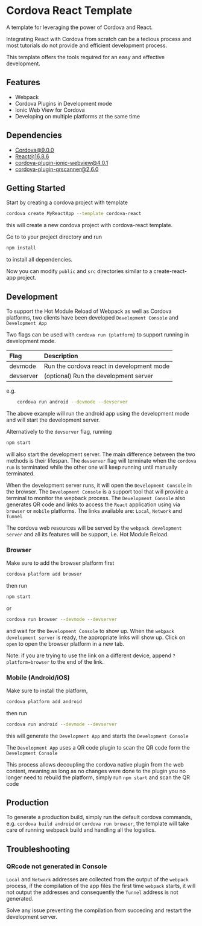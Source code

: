 # Cordova React Template

A template for leveraging the power of Cordova and React.

Integrating React with Cordova from scratch can be a tedious process and most tutorials do not provide and efficient development process.

This template offers the tools required for an easy and effective development.

## Features

- Webpack
- Cordova Plugins in Development mode
- Ionic Web View for Cordova
- Developing on multiple platforms at the same time

## Dependencies

- Cordova@9.0.0
- React@16.8.6
- cordova-plugin-ionic-webview@4.0.1
- cordova-plugin-qrscanner@2.6.0

## Getting Started

Start by creating a cordova project with template

```bash
cordova create MyReactApp --template cordova-react
```

this will create a new cordova project with cordova-react template.

Go to to your project directory and run

```bash
npm install
```

to install all dependencies.

Now you can modify `public` and `src` directories similar to a create-react-app project.

## Development

To support the Hot Module Reload of Webpack as well as Cordova platforms, two clients have been developed `Development Console` and `Development App`

Two flags can be used with `cordova run {platform}` to support running in development mode.

Flag | Description
:--- | :-----------
devmode | Run the cordova react in development mode
devserver | (optional) Run the development server

e.g.

```bash
    cordova run android --devmode --devserver
```

The above example will run the android app using the development mode and will start the development server.

Alternatively to the `devserver` flag, running

```bash
npm start
```

will also start the development server.
The main difference between the two methods is their lifespan. The `devserver` flag will terminate when the `cordova run` is terminated while the other one will keep running until manually terminated.

When the development server runs, it will open the `Development Console` in the browser. The `Development Console` is a support tool that will provide a terminal to monitor the wepback process. The `Development Console` also generates QR code and links to access the `React` application using via `browser` or `mobile` platforms.
The links available are: `Local`, `Network` and `Tunnel`

The cordova web resources will be served by the `webpack development server` and all its features will be support, i.e. Hot Module Reload.

### Browser

Make sure to add the browser platform first

```bash
cordova platform add browser
```

then run

```bash
npm start
```

or

```bash
cordova run browser --devmode --devserver
```

and wait for the `Development Console` to show up.
When the `webpack development server` is ready, the appropriate links will show up. Click on `open` to open the browser platform in a new tab.

Note: if you are trying to use the link on a different device, append `?platform=browser` to the end of the link.

### Mobile (Android/iOS)

Make sure to install the platform,

```bash
cordova platform add android
```

then run

```bash
cordova run android --devmode --devserver
```

this will generate the `Development App` and starts the `Development Console`

The `Development App` uses a QR code plugin to scan the QR code form the `Development Console`

This process allows decoupling the cordova native plugin from the web content, meaning as long as  no changes were done to the plugin you no longer need to rebuild the platform, simply run `npm start` and scan the QR code

## Production

To generate a production build, simply run the default cordova commands, e.g. `cordova build android` or `cordova run browser`, the template will take care of running webpack build and handling all the logistics.

## Troubleshooting

### QRcode not generated in Console

`Local` and `Network` addresses are collected from the output of the `webpack` process, if the compilation of the app files the first time `webpack` starts, it will not output the addresses and consequently the `Tunnel` address is not generated.

Solve any issue preventing the compilation from succeding and restart the development server.
